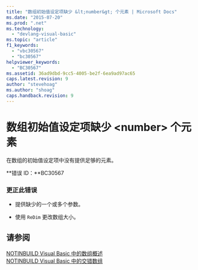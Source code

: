 ```yaml
---
title: "数组初始值设定项缺少 &lt;number&gt; 个元素 | Microsoft Docs"
ms.date: "2015-07-20"
ms.prod: ".net"
ms.technology: 
  - "devlang-visual-basic"
ms.topic: "article"
f1_keywords: 
  - "vbc30567"
  - "bc30567"
helpviewer_keywords: 
  - "BC30567"
ms.assetid: 36ad9dbd-9cc5-4005-be2f-6ea9ad97ac65
caps.latest.revision: 9
author: "stevehoag"
ms.author: "shoag"
caps.handback.revision: 9
---
```

# 数组初始值设定项缺少 &lt;number&gt; 个元素
在数组的初始值设定项中没有提供足够的元素。  
  
 **错误 ID：**BC30567  
  
### 更正此错误  
  
-   提供缺少的一个或多个参数。  
  
-   使用 `ReDim` 更改数组大小。  
  
## 请参阅  
 [NOTINBUILD Visual Basic 中的数组概述](http://msdn.microsoft.com/zh-cn/ca50e2f2-b4d2-4c57-9169-9abbcc3392d8)   
 [NOTINBUILD Visual Basic 中的交错数组](http://msdn.microsoft.com/zh-cn/05c12439-ee8f-4fef-ba75-b35402b67ab9)